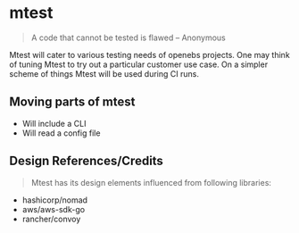 # mtest

> A code that cannot be tested is flawed – Anonymous

Mtest will cater to various testing needs of openebs projects. One may think of 
tuning Mtest to try out a particular customer use case. On a simpler scheme 
of things Mtest will be used during CI runs.

## Moving parts of mtest

- Will include a CLI
- Will read a config file

## Design References/Credits

> Mtest has its design elements influenced from following libraries:

- hashicorp/nomad
- aws/aws-sdk-go
- rancher/convoy

